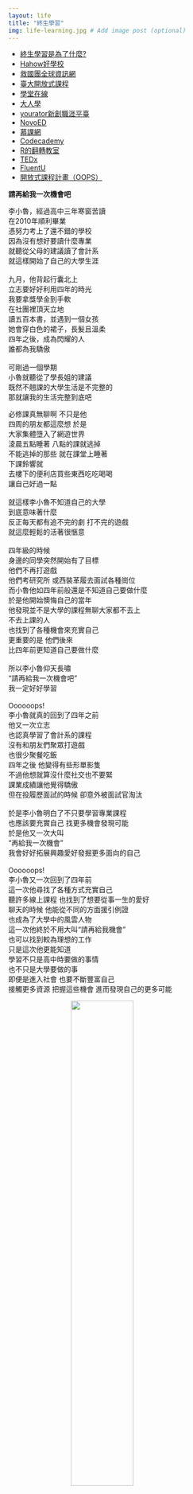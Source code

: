 ```yaml
---
layout: life
title: "終生學習"
img: life-learning.jpg # Add image post (optional)
---
```

<main>
		  <ul>
			<li><a href="#tab1" class="now">終生學習是為了什麼?</a></li>
			<li><a href="#tab2">Hahow好學校</a></li>
			<li><a href="#tab3">救國團全球資訊網</a></li>
			<li><a href="#tab4">臺大開放式課程</a></li>
			<li><a href="#tab5">學堂在線</a></li>
			<li><a href="#tab6">大人學</a></li>
			<li><a href="#tab7">yourator新創職涯平臺</a></li>
			<li><a href="#tab8">NovoED</a></li>
			<li><a href="#tab9">慕課網</a></li>
			<li><a href="#tab10">Codecademy</a></li>
			<li><a href="#tab11">R的翻轉教室</a></li>
			<li><a href="#tab12">TEDx</a></li>
			<li><a href="#tab13">FluentU</a></li>
			<li><a href="#tab14">開放式課程計畫（OOPS）</a></li>
		  </ul>
		  <div id="A">
			<div id="tab1">
			  <p><strong>請再給我一次機會吧</strong></p>	  
			  <P>
李小魯，經過高中三年寒窗苦讀<br>  
在2010年順利畢業<br>   
憑努力考上了還不錯的學校<br>
因為沒有想好要讀什麼專業<br>
就聽從父母的建議讀了會計系<br>
就這樣開始了自己的大學生涯 <br>
<br>
九月，他背起行囊北上 <br>
立志要好好利用四年的時光  <br>
我要拿獎學金到手軟<br>
在社團裡頂天立地<br>
讀五百本書，並遇到一個女孩<br>
她會穿白色的裙子，長髮且溫柔<br>
四年之後，成為閃耀的人<br>
誰都為我驕傲<br>
<br>
可剛過一個學期<br>
小魯就聽從了學長姐的建議<br>
既然不翹課的大學生活是不完整的<br>
那就讓我的生活完整到底吧<br>

必修課真無聊啊 不只是他<br>
四周的朋友都這麼想 於是<br>
大家集體墮入了網遊世界<br>
淩晨五點睡著 八點的課就逃掉<br>
不能逃掉的那些 就在課堂上睡著<br>
下課鈴響就<br>
去樓下的便利店買些東西吃吃喝喝<br>
讓自己好過一點<br>
<br>
就這樣李小魯不知道自己的大學<br>
到底意味著什麼<br>
反正每天都有追不完的劇 打不完的遊戲<br>
就這麼輕鬆的活著很愜意<br>
<br>
四年級的時候<br>
身邊的同學突然開始有了目標<br>
他們不再打遊戲<br>
他們考研究所 或西裝革履去面試各種崗位<br>
而小魯他如四年前般還是不知道自己要做什麼<br>
於是他開始懊悔自己的當年<br>
他發現並不是大學的課程無聊大家都不去上<br>
不去上課的人<br>
也找到了各種機會來充實自己<br>
更重要的是 他們後來<br>
比四年前更知道自己要做什麼<br>
<br>
所以李小魯仰天長嘯<br>
“請再給我一次機會吧”<br>
我一定好好學習<br>
<br>
Oooooops!<br>
李小魯就真的回到了四年之前<br>
他又一次立志<br>
也認真學習了會計系的課程<br>
沒有和朋友們聚眾打遊戲<br>
也很少聚餐吃飯<br>
四年之後 他變得有些形單影隻<br>
不過他想就算沒什麼社交也不要緊<br>
課業成績讓他覺得驕傲<br>
但在投履歷面試的時候 卻意外被面試官淘汰<br>
<br>
於是李小魯明白了不只要學習專業課程<br>
也應該要充實自己 找更多機會發現可能<br>
於是他又一次大叫<br>
“再給我一次機會”<br>
我會好好拓展興趣愛好發掘更多面向的自己<br>
<br>
Oooooops!<br>
李小魯又一次回到了四年前<br>
這一次他尋找了各種方式充實自己<br>
聽許多線上課程 也找到了想要從事一生的愛好<br>
聊天的時候 他能從不同的方面援引例證<br>
也成為了大學中的風雲人物<br>
這一次他終於不用大叫“請再給我機會”<br>
也可以找到較為理想的工作<br>
只是這次他更能知道<br>
學習不只是高中時要做的事情<br>
也不只是大學要做的事<br>
即便是進入社會 也要不斷豐富自己<br>
接觸更多資源 把握這些機會 進而發現自己的更多可能<br>
</p>
			</div>
			<div id="tab2">
			  <a href="https://hahow.in/?ev=hxr17g&gclid=EAIaIQobChMIv5iAmKW72AIVjjUrCh1rvwSsEAAYASAAEgJwcfD_BwE"><img style="display:block; margin:auto" src="{{site.url}}{{site.baseurl}}/assets/img/Howhow.png" width="50%"></a>
			  <p>早上學習架設網站，下午學會手沖咖啡，晚上當DJ順便練練Beatbox。新時代跨領域募資學習平台，讓你輕鬆在網路上找到來自不同領域的老師。隨時隨地，無限次觀看與學習，方便、多元、易上手，想學甚麼，現在就動手去挖掘！

Hahow的募資課程只要報名人數達標即開課，並提供完善的互動機制，每堂課有專屬的作業和討論區，讓你隨時和同學及老師交流，收穫多更多‼

有別於其他課程平台只提供有限的師資及課別，Hahow利用「課程許願池」以及「自己開課當老師」，多元課程擁有高度彈性，可隨著學生需求立即調整，好老師也不見得要高學歷。只要你有才能，只要你想交流，Hahow是你唾手可得的終身學習平台。
</p>
			</div>
			<div id="tab3">
			  <a href="http://www.cyc.org.tw/"><img style="display:block; margin:auto" src="{{site.url}}{{site.baseurl}}/assets/img/JGT.jpg" width="50%"></a>
			  <p>如果要找便宜又有一定師資保障的課程，那救國絕對是首選，有考證照需求的人也多半會選擇救國團的專業技能課程。

除了專業訓練課程，救國團每年開設各式各樣的特色營隊，其中夏令營及冬令營也總是吸引許多懷抱著目標青年人參加。或許是一趟熱血的單車環台之旅、又或是文化技藝體驗的洗禮，救國團讓你完成任務的過程中學習解決問題的能力，一步一步完成人生清單上每個目標。
</p>
			</div>
			<div id="tab4">
			  <a href="http://ocw.aca.ntu.edu.tw/ntu-ocw/"><img style="display:block; margin:auto" src="{{site.url}}{{site.baseurl}}/assets/img/NTUMOOC.PNG" width="50%"></a>
			  <p>身為臺灣學術資源最豐富的龍頭學校，臺灣大學不忘提供社會大眾另一種校園外的進修方式，文、法、理工、生農醫衛等面向的課程等待閱聽者的挖掘，以期培養自身對陌生領域的好奇心，進而在心中種下了一顆待發芽的種子，隨著更深入的探索而成長茁壯。

此網站整合近7年來的部分台大課程(以每學期大約十門的速度更新)，挑選不同面向主題釋出資源(包含各系特色學科、專業課程、共同必修與通識教育課程)，同時也會提供教材與講義，閱聽者可根據個人規劃安排學習進度。

相較於其他免付費的開放式課程平台，因為每學期的課程更新有限、速度也比較慢，領域相對受限，但仍然是國內一個可參考的學術資源。
</p>
			</div>
			<div id="tab5">
			 <a href="https://www.xuetangx.com/"><img style="display:block; margin:auto" src="{{site.url}}{{site.baseurl}}/assets/img/CHINAMOOC.PNG" width="50%"></a>
				<p>隨著大環境的變動，面對現今社會所需要的能力不再侷限於課堂所學，更多跨領域實力的人才均逐漸嶄露頭角，為了給予有心自學者更便捷的管道，弭平資源分配不均的困境，越來越多免費的線上自學平台興起，以下要介紹的就是中國的知名MOOC平台。

學堂在線可選擇以微博、QQ或是微信登入，完善郵箱資訊後即可上課，資源範圍與師資十分多元，介面操作簡單明瞭。根據學習主題有計畫地每周更新課程，輔以作業與測驗提升課程參與度，並可透過討論區發問解惑。

由於是中國的網頁，些許用詞或許與臺灣學生慣用的不同，但如此豐富的學習資源是有心學習者不容錯過的一個好選擇。</p>
				</div>
				<div id="tab6">
				  <a href="https://www.darencademy.com/"><img style="display:block; margin:auto" src="{{site.url}}{{site.baseurl}}/assets/img/DRX.PNG" width="50%"></a>
					<p>人生是由一連串未知的選擇所建構，成長的路上勢必得開始學習考量各種選擇的機會成本、在探索興趣的過程中判斷利與弊，逐漸增加自身對於生命厚度的體會。因此，你更不能錯過以下推薦的網站，學習用大人的角度看懂人生各類賽局。

有別於常見的自學平台，大人學偏向以專欄文章、課程與講座資源為主，由於創辦者是專案管理諮詢顧問，不同於流於空泛的內容農場文章，專欄文章中分析、決策、計畫的性質比較重，希望能提供讀者不一樣的思維訓練。

從個人管理、財務知識、感情策略到職場生涯，一連串豐富又實際主題，搭配專欄作家們深入淺出的文字表達，讓讀者在輕鬆閱覽的同時反思自身經驗，與之共鳴。
</p>
					</div>
					<div id="tab7">
					  <a href="https://www.yourator.co/"><img style="display:block; margin:auto" src="{{site.url}}{{site.baseurl}}/assets/img/Yourator.png" width="50%"></a>
						<p>所謂“learning by doing”,是在對知識擁有了一定的認識之後，通過親手操作對它進行更熟練的運用。在實踐的過程中發現知識學習的問題並進行解決，通過不同的實習專案探索自我新的可能，使學習更加有意義。
yourator新創職涯平臺網站，致力於幫助實習生找到心儀的實習工作。網站推薦的實習工作不僅按照職業種類劃分明確，還開設了推薦公司的欄目，並附有詳細的公司介紹，方便查閱，對於想找到實習的同學來說是一個不錯的選擇。</p>
						</div>
						<div id="tab8">
						 <a href="https://novoed.com/"><img style="display:block; margin:auto" src="{{site.url}}{{site.baseurl}}/assets/img/NovoED.png" width="50%"></a>
							<p>
許多人在初入大學時都不知道自己最終將會從事什麼職業，剛剛步入社會也不確定自己的職業選擇是否適合。不過所謂“書中自有黃金屋”，在開始之前不知道自己將要專注從事於哪個方面也無傷大雅。秉持著學習有用的態度，可以尋找有興趣的課程充實自身。
NovoED網站由斯坦福大學建立，目前有70多門課程開設，在內容上更加專注於商業課程。部分課程收費，價格在149、249和999美元三個價位。課程帶有英文字幕，方便觀看。
NovoED認為一個學生與其他人協作完成項目也是學習和經歷的一部分。並會為完成課程的學生頒發學校或組織認證的證書，學生不止可以把證書放在簡歷裡作為參考，還可以把自己在NovoED上完成的項目作為自己經歷的一部分。
</p>
							</div>
							<div id="tab9">
							  <a href="https://www.imooc.com/"><img style="display:block; margin:auto" src="{{site.url}}{{site.baseurl}}/assets/img/imooc.png" width="50%"></a>
								<p>
作為21世紀最流行的尖端產業，IT行業從事者在整個社會都有很大量的需求。學習IT不只是為了高薪資和高社會地位，對於個人融入整個社會潮流，成為推動社會發展的動力也有極大的意義。
網站來自北京慕課科技中心，秉承著“開拓、創新、公平、分享”的精神將互聯網特性全面應用在教育領域，致力於打造一站式互動線上教育品牌。網站課程涵蓋各種電腦技術，整體介面規劃整潔，資訊檢索方便，除線上講授、實戰和職業路徑課程外，還提供學員相互交流的平臺。其中部分課程收費，提供更深度的教學品質。
</p>
								</div>

								<div id="tab10">
								 <a href="https://www.codecademy.com/"><img style="display:block; margin:auto" src="{{site.url}}{{site.baseurl}}/assets/img/codecademy.png" width="50%"></a>
									<p>當我們的生活走向數位化，一切的事物都以手機、電腦作為媒介，若希望在未來能夠活用這些應用，則必須了解其背後運作的原理—程式語言。程式語言將會是你把「想法」轉換成「行動」的重要工具，不論你是希望創業，或是創造自己在職場上的附加價值，程式語言都將是你未來不可或缺的能力。
									Codecademy是一個涵蓋多種程式語言的教學網站，有別於其他「只能用眼睛看著學」的教學方式，Codecademy致力於提升網站內的學習體驗，你可以在Codecademy中選擇喜歡的領域，接著他將為你規劃一系列程式課程，在學習的過程中，你可以在網站中依照指示「邊做邊學」，同時也可以馬上看到自己的錯誤，這將大大的提高你的學習品質。
目前Codecademy所提供的課程共五大類，包含「網站開發」、「資料科學」、「程式設計」、「合作關係」、「介面設計」。你將會在這些課程中學會7種程式語言。且一切由淺入深，非常適合初學者學習。

									</p>

									</div>

									<div id="tab11">
									  <a href="http://datascienceandr.org/install.html"><img style="display:block; margin:auto" src="{{site.url}}{{site.baseurl}}/assets/img/R.png" width="50%"></a>
										<p>資料採集便利的時代，無時無刻，資料都悄悄地被記錄下來，大量資料的時代來臨，誰能從龐如大海的資料中尋找線索、分析問題，誰便將在未來的時代掌握優勢。
R語言是用來進行統計分析、繪圖、數據探勘的程式語言，若想成為資料分析的專家，這套語言將會是首要學習的工具。
R的翻轉教室是一套完整的R中文教學教材，依照網站上的引導進行下載、註冊後，同學們便可以在自己的電腦中透過這份教材，以R學R；同時，教材中也提供了許多實作的機會，你將在學習的過程中不斷嘗試、不斷提升自己R語言的實力。
</p>
										</div>

									<div id="tab12">
										  <a href="https://www.ted.com"><img style="display:block; margin:auto" src="{{site.url}}{{site.baseurl}}/assets/img/TED.png" width="50%"></a>
											<p>TED的宗旨是「Spread Ideas」，希望透過演講，分享不同的思考方式，並藉此改變人們對世界的看法、反思自身的的行為。演講的主題廣泛，包含科技、娛樂、設計、經濟、教育、國際議題...等。你可以尋找你所喜歡、所關心的議題，從中獲取新知識，提升自我各方面的素養。
TED的演講主要以英文為主，大部分會附上英文或中文字幕，不妨是個練習聽力的好機會喔!
</p>
											</div>			

											<div id="tab13">
											  <a href="https://www.fluentu.com/"><img style="display:block; margin:auto" src="{{site.url}}{{site.baseurl}}/assets/img/FluentU.png" width="50%"></a>
												<p>在國際化的時代，身為全球公民的一份子，外語能力不僅人人不可或缺，在社會多元化發展下，培養語言能力以放眼國際趨勢，更是不容小覷，FluentU上提供你多種免費外語資源，讓想學外語的人透過一條方便又省錢的途徑，開啟另一個世界的鑰匙。
透過影片來學習語言吧！網站上不僅提供各式各樣、給不同語言程度學習者的影片當作習題，如：小短片、電影預告、新聞、表演......等，現在有西文、法文、中文、德文、日文、英文等教學。FluentU使用真實的英語視頻，例如熱門的談話節目、新聞和有趣的YouTube剪輯短片，為您提供有趣的英語口語體驗，每個影片都配置了互動式的英文字幕，可查看影片裏自己不懂的任何單字或片語的定義和發音，您不僅可以自然地學英文，還可以用母語人士真正使用英文的方式來練習說英語。
此外，FluentU應用程式最好的優點之一是能夠記錄用戶學習的進步情況，以及根據正在學習的進度給予建議。如果喜歡視聽學習，並希望學習英文口說也可以很有趣又好玩，那麽下載FluentU app就是最適合的選擇。
</p>
												</div>				

												<div id="tab14">
													<a href="http://www.myoops.org/universities.php?id=4"><img style="display:block; margin:auto" src="{{site.url}}{{site.baseurl}}/assets/img/OOPS.PNG" width="50%"></a>
													<p>在數位化的科技時代，知識的傳遞無遠弗屆，在打破地域、時間、環境的限制，伴隨著網路科技時代的學習日益創新，進而逐漸考驗著個人時間管理的能力。除了學校課程的教授，現今國際化強勢來襲下，國外開放式課程更是引起諸多好學子弟的興趣，而在基礎語言差異下，如何有效地輕易上手的學習，以下介紹OOPS此平台為將大家一探究竟。自我時間的管理日益重要

OOPS全名是Opensource Opencourseware Prototype System，是本國內最早引入開放式課程的先驅，除此之外，更是針對國際知名大學開放式課程提供多種語言翻譯，如：麻省理工學院的線上中文課程等，這種翻譯工作因為打破了原先語言的隔閡，而備受國際媒體關注，被視為是一種優秀的課程國際化、普及化推廣方案。</p>
													</div>


		  </div>
		</main>

